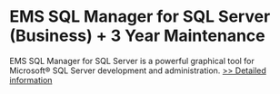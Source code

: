 # EMS SQL Manager for SQL Server (Business) + 3 Year Maintenance
EMS SQL Manager for SQL Server is a powerful graphical tool for Microsoft® SQL Server development and administration.
[>> Detailed information](https://secure.shareit.com/shareit/product.html?productid=300067964&affiliateid=200057808)